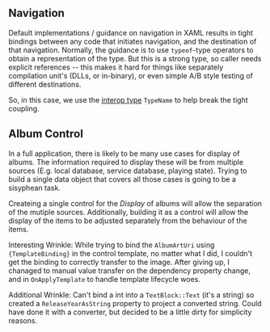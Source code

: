 ## Navigation
Default implementations / guidance on navigation in XAML results in tight
bindings between any code that initiates navigation, and the destination of that
navigation. Normally, the guidance is to use `typeof`-type operators to obtain a
representation of the type. But this is a strong type, so caller needs explicit
references -- this makes it hard for things like separately compilation unit's
(DLLs, or in-binary), or even simple A/B style testing of different
destinations.

So, in this case, we use the [interop
type](https://docs.microsoft.com/en-us/uwp/api/Windows.UI.Xaml.Interop.TypeName?view=winrt-19041)
`TypeName` to help break the tight coupling.

## Album Control
In a full application, there is likely to be many use cases for display of
albums. The information required to display these will be from multiple sources
(E.g. local database, service database, playing state). Trying to build a single
data object that covers all those cases is going to be a sisyphean task.

Createing a single control for the *Display* of albums will allow the separation
of the mutiple sources. Additionally, building it as a control will allow the
display of the items to be adjusted separately from the behaviour of the items.

Interesting Wrinkle: While trying to bind the `AlbumArtUri` using
`{TemplateBinding}` in the control template, no matter what I did, I couldn't
get the binding to correctly transfer to the image. After giving up, I chanaged
to manual value transfer on the dependency property change, and in
`OnApplyTemplate` to handle template lifecycle woes.

Additional Wrinkle: Can't bind a int into a `TextBlock::Text` (it's a string)
so created a `ReleaseYearAsString` property to project a converted string.
Could have done it with a converter, but decided to be a little dirty for
simplicity reasons.